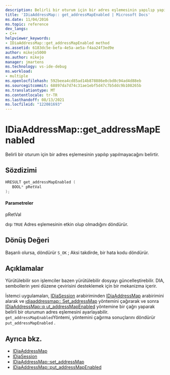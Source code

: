```yaml
---
description: Belirli bir oturum için bir adres eşlemesinin yapılıp yapılmayacağını belirtir.
title: 'IDiaAddressMap:: get_addressMapEnabled | Microsoft Docs'
ms.date: 11/04/2016
ms.topic: reference
dev_langs:
- C++
helpviewer_keywords:
- IDiaAddressMap::get_addressMapEnabled method
ms.assetid: 6183dc5e-befa-4e5a-ae5a-f4aa24f3ed9e
author: mikejo5000
ms.author: mikejo
manager: jmartens
ms.technology: vs-ide-debug
ms.workload:
- multiple
ms.openlocfilehash: 592beea4cd85ad14b878886e0cbd8c94ad4d88eb
ms.sourcegitcommit: 68897da7d74c31ae1ebf5d47c7b5ddc9b108265b
ms.translationtype: MT
ms.contentlocale: tr-TR
ms.lasthandoff: 08/13/2021
ms.locfileid: "122081693"
---
```

# <a name="idiaaddressmapget_addressmapenabled"></a>IDiaAddressMap::get_addressMapEnabled
Belirli bir oturum için bir adres eşlemesinin yapılıp yapılmayacağını belirtir.

## <a name="syntax"></a>Sözdizimi

```C++
HRESULT get_addressMapEnabled ( 
   BOOL* pRetVal
);
```

#### <a name="parameters"></a>Parametreler
 pRetVal

dışı `TRUE` Adres eşlemesinin etkin olup olmadığını döndürür.

## <a name="return-value"></a>Dönüş Değeri
 Başarılı olursa, döndürür `S_OK` ; Aksi takdirde, bir hata kodu döndürür.

## <a name="remarks"></a>Açıklamalar
 Yürütülebilir son işlemciler bazen yürütülebilir dosyayı güncelleştirebilir. DIA, sembollerin yeni düzene çevirisini desteklemek için bir mekanizma içerir.

 İstemci uygulamaları, [IDiaSession](../../debugger/debug-interface-access/idiasession.md) arabiriminden [IDiaAddressMap](../../debugger/debug-interface-access/idiaaddressmap.md) arabirimini alarak ve [ıdiaaddressmap:: Set_addressMap](../../debugger/debug-interface-access/idiaaddressmap-set-addressmap.md) yöntemini çağırarak ve sonra [IDiaAddressMap::p ut_addressMapEnabled](../../debugger/debug-interface-access/idiaaddressmap-put-addressmapenabled.md) yöntemine bir çağrı yaparak belirli bir oturumun adres eşlemesini ayarlayabilir. `get_addressMapEnabled`Yöntemi, yöntemini çağırma sonuçlarını döndürür `put_addressMapEnabled` .

## <a name="see-also"></a>Ayrıca bkz.
- [IDiaAddressMap](../../debugger/debug-interface-access/idiaaddressmap.md)
- [IDiaSession](../../debugger/debug-interface-access/idiasession.md)
- [IDiaAddressMap::set_addressMap](../../debugger/debug-interface-access/idiaaddressmap-set-addressmap.md)
- [IDiaAddressMap::put_addressMapEnabled](../../debugger/debug-interface-access/idiaaddressmap-put-addressmapenabled.md)

